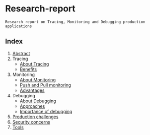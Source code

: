 # Research-report

`Research report on Tracing, Monitoring and Debugging production applications`

## Index

1. [Abstract](./abstract.md)
2. Tracing
      - [About Tracing](./tracing.md)
      - [Benefits](./tracing_benefits.md)
3. Monitoring
      - [About Monitoring](./monitoring.md)
      - [Push and Pull monitoring](./push_and_pull_based_monitoring.md)
      - [Advantages](./monitoring_advantages.md)
4. Debugging
      - [About Debugging](./debugging.md)
      - [Approaches](./debugging_approaches.md)
      - [Importance of debugging](./importamce_of_debugging.md)
5. [Production challenges](./prod_challenges.md)
6. [Security concerns](./security_concerns.md)
7. [Tools](./tools.md)
